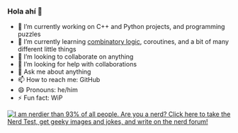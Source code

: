 ### Hola ahí 🦕

- 🔭 I’m currently working on C++ and Python projects, and programming puzzles
- 🌱 I’m currently learning [combinatory logic](https://combinatorylogic.com/), coroutines, and a bit of many different little things
- 👯 I’m looking to collaborate on anything
- 🤔 I’m looking for help with collaborations
- 💬 Ask me about anything
- 📫 How to reach me: GitHub
- 😄 Pronouns: he/him
- ⚡ Fun fact: WiP

<!--
**iglesias/iglesias** is a ✨ _special_ ✨ repository because its `README.md` (this file) appears on your GitHub profile.

Here are some ideas to get you started:

- 🔭 I’m currently working on ...
- 🌱 I’m currently learning ...
- 👯 I’m looking to collaborate on ...
- 🤔 I’m looking for help with ...
- 💬 Ask me about ...
- 📫 How to reach me: ...
- 😄 Pronouns: ...
- ⚡ Fun fact: ...
-->

<a href="http://www.nerdtests.com/ft_nq.php">
<img src="http://www.nerdtests.com/images/ft/nq/3da57b0395.gif" alt="I am nerdier than 93% of all people. Are you a nerd? Click here to take the Nerd Test, get geeky images and jokes, and write on the nerd forum!"></a>

